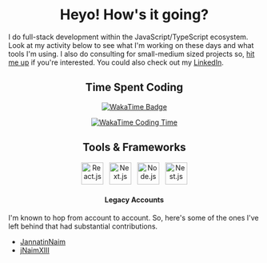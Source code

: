 <div align="center">

# Heyo! How's it going?

</div>

I do full-stack development within the JavaScript/TypeScript ecosystem. Look at
my activity below to see what I'm working on these days and what tools I'm
using. I also do consulting for small-medium sized projects so, [hit me
up](mailto:jannatinnaim@pondit.family) if you're interested. You could also
check out my [LinkedIn](https://linkedin.com/in/jannatinnaimxiii).

<div align="center">

## Time Spent Coding

[![WakaTime Badge](https://wakatime.com/badge/user/c4bdac5b-f843-49e4-9969-b5ec54c6405a.svg?style=for-the-badge)](https://wakatime.com/JannatinNaimXIII)

[![WakaTime Coding Time](https://github-readme-stats.vercel.app/api/wakatime?username=JannatinNaimXIII&hide_title=true&theme=transparent&layout=compact&langs_count=8&range=all_time)](https://wakatime.com/JannatinNaimXIII)

## Tools & Frameworks

<img src="https://cdn.jsdelivr.net/gh/devicons/devicon@latest/icons/react/react-original.svg" height="44" alt="React.js" title="React.js" />
&nbsp;
<img src="https://cdn.jsdelivr.net/gh/devicons/devicon@latest/icons/nextjs/nextjs-original.svg" height="44" alt="Next.js" title="Next.js" />
&nbsp;
<img src="https://cdn.jsdelivr.net/gh/devicons/devicon@latest/icons/nodejs/nodejs-original.svg" height="44"  alt="Node.js" title="Node.js" />
&nbsp;
<img src="https://cdn.jsdelivr.net/gh/devicons/devicon@latest/icons/nestjs/nestjs-original.svg" height="44" alt="Nest.js" title="Nest.js" />

</div>

<div align="center">

#### Legacy Accounts

</div>

I'm known to hop from account to account. So, here's some of the ones I've left
behind that had substantial contributions.

-   [JannatinNaim](https://github.com/jannatinnaim)
-   [jNaimXIII](https://github.com/jNaimXIII)
